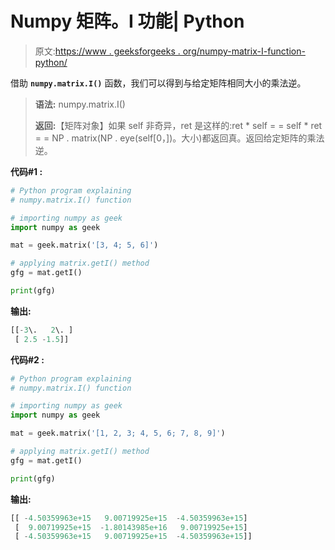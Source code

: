 # Numpy 矩阵。I 功能| Python

> 原文:[https://www . geeksforgeeks . org/numpy-matrix-I-function-python/](https://www.geeksforgeeks.org/numpy-matrix-i-function-python/)

借助 **`numpy.matrix.I()`** 函数，我们可以得到与给定矩阵相同大小的乘法逆。

> **语法:** numpy.matrix.I()
> 
> **返回:**【矩阵对象】如果 self 非奇异，ret 是这样的:ret * self = = self * ret = = NP . matrix(NP . eye(self[0，])。大小)都返回真。返回给定矩阵的乘法逆。

**代码#1 :**

```py
# Python program explaining
# numpy.matrix.I() function

# importing numpy as geek 
import numpy as geek 

mat = geek.matrix('[3, 4; 5, 6]') 

# applying matrix.getI() method 
gfg = mat.getI() 

print(gfg)
```

**输出:**

```py
[[-3\.   2\. ]
 [ 2.5 -1.5]]

```

**代码#2 :**

```py
# Python program explaining
# numpy.matrix.I() function

# importing numpy as geek 
import numpy as geek 

mat = geek.matrix('[1, 2, 3; 4, 5, 6; 7, 8, 9]') 

# applying matrix.getI() method 
gfg = mat.getI() 

print(gfg)
```

**输出:**

```py
[[ -4.50359963e+15   9.00719925e+15  -4.50359963e+15]
 [  9.00719925e+15  -1.80143985e+16   9.00719925e+15]
 [ -4.50359963e+15   9.00719925e+15  -4.50359963e+15]]

```